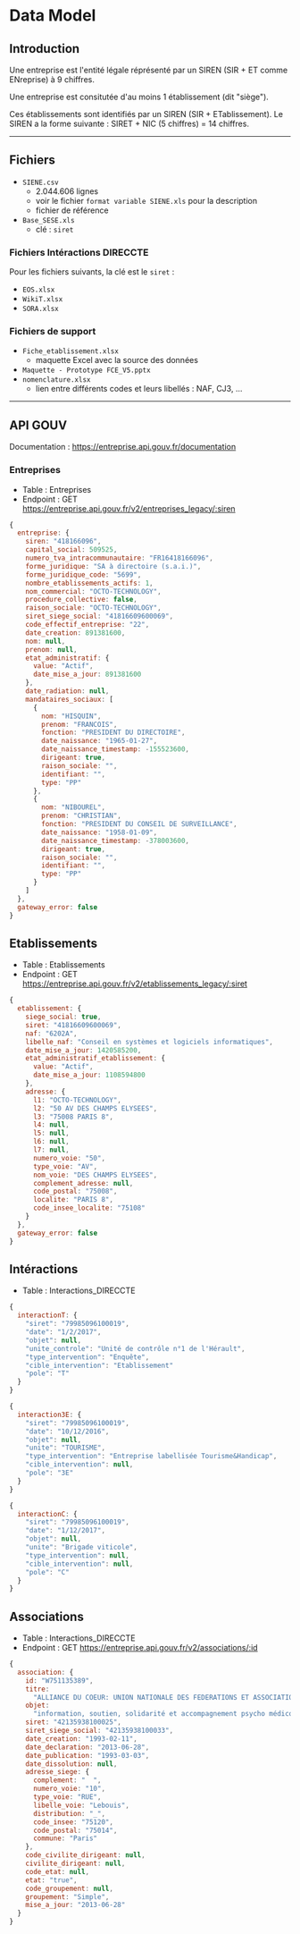 # Data Model

## Introduction

Une entreprise est l'entité légale réprésenté par un SIREN (SIR + ET comme ENreprise) à 9 chiffres.

Une entreprise est consitutée d'au moins 1 établissement (dit "siège").

Ces établissements sont identifiés par un SIREN (SIR + ETablissement).
Le SIREN a la forme suivante : SIRET + NIC (5 chiffres) = 14 chiffres.

---

## Fichiers

* `SIENE.csv`
  * 2.044.606 lignes
  * voir le fichier `format variable SIENE.xls` pour la description
  * fichier de référence
* `Base_SESE.xls`
  * clé : `siret`

### Fichiers Intéractions DIRECCTE

Pour les fichiers suivants, la clé est le `siret` :
* `EOS.xlsx`
* `WikiT.xlsx`
* `SORA.xlsx`

### Fichiers de support
* `Fiche_etablissement.xlsx`
  * maquette Excel avec la source des données
* `Maquette - Prototype FCE_V5.pptx`
* `nomenclature.xlsx`
  * lien entre différents codes et leurs libellés : NAF, CJ3, ...

---

## API GOUV

Documentation : https://entreprise.api.gouv.fr/documentation

### Entreprises

* Table : Entreprises
* Endpoint : GET https://entreprise.api.gouv.fr/v2/entreprises_legacy/:siren

```javascript
{
  entreprise: {
    siren: "418166096",
    capital_social: 509525,
    numero_tva_intracommunautaire: "FR16418166096",
    forme_juridique: "SA à directoire (s.a.i.)",
    forme_juridique_code: "5699",
    nombre_etablissements_actifs: 1,
    nom_commercial: "OCTO-TECHNOLOGY",
    procedure_collective: false,
    raison_sociale: "OCTO-TECHNOLOGY",
    siret_siege_social: "41816609600069",
    code_effectif_entreprise: "22",
    date_creation: 891381600,
    nom: null,
    prenom: null,
    etat_administratif: {
      value: "Actif",
      date_mise_a_jour: 891381600
    },
    date_radiation: null,
    mandataires_sociaux: [
      {
        nom: "HISQUIN",
        prenom: "FRANCOIS",
        fonction: "PRESIDENT DU DIRECTOIRE",
        date_naissance: "1965-01-27",
        date_naissance_timestamp: -155523600,
        dirigeant: true,
        raison_sociale: "",
        identifiant: "",
        type: "PP"
      },
      {
        nom: "NIBOUREL",
        prenom: "CHRISTIAN",
        fonction: "PRESIDENT DU CONSEIL DE SURVEILLANCE",
        date_naissance: "1958-01-09",
        date_naissance_timestamp: -378003600,
        dirigeant: true,
        raison_sociale: "",
        identifiant: "",
        type: "PP"
      }
    ]
  },
  gateway_error: false
}
```

## Etablissements

* Table : Etablissements
* Endpoint : GET https://entreprise.api.gouv.fr/v2/etablissements_legacy/:siret

```javascript
{
  etablissement: {
    siege_social: true,
    siret: "41816609600069",
    naf: "6202A",
    libelle_naf: "Conseil en systèmes et logiciels informatiques",
    date_mise_a_jour: 1420585200,
    etat_administratif_etablissement: {
      value: "Actif",
      date_mise_a_jour: 1108594800
    },
    adresse: {
      l1: "OCTO-TECHNOLOGY",
      l2: "50 AV DES CHAMPS ELYSEES",
      l3: "75008 PARIS 8",
      l4: null,
      l5: null,
      l6: null,
      l7: null,
      numero_voie: "50",
      type_voie: "AV",
      nom_voie: "DES CHAMPS ELYSEES",
      complement_adresse: null,
      code_postal: "75008",
      localite: "PARIS 8",
      code_insee_localite: "75108"
    }
  },
  gateway_error: false
}
```

## Intéractions

* Table : Interactions_DIRECCTE

```javascript
{
  interactionT: {
    "siret": "79985096100019",
    "date": "1/2/2017",
    "objet": null,
    "unite_controle": "Unité de contrôle n°1 de l'Hérault",
    "type_intervention": "Enquête",
    "cible_intervention": "Etablissement"
    "pole": "T"
  }
}
```

```javascript
{
  interaction3E: {
    "siret": "79985096100019",
    "date": "10/12/2016",
    "objet": null,
    "unite": "TOURISME",
    "type_intervention": "Entreprise labellisée Tourisme&Handicap",
    "cible_intervention": null,
    "pole": "3E"
  }
}
```

```javascript
{
  interactionC: {
    "siret": "79985096100019",
    "date": "1/12/2017",
    "objet": null,
    "unite": "Brigade viticole",
    "type_intervention": null,
    "cible_intervention": null,
    "pole": "C"
  }
}
```


## Associations

* Table : Interactions_DIRECCTE
* Endpoint : GET https://entreprise.api.gouv.fr/v2/associations/:id

```javascript
{
  association: {
    id: "W751135389",
    titre:
      "ALLIANCE DU COEUR: UNION NATIONALE DES FEDERATIONS ET ASSOCIATIONS DE MALADES CARDIOVASCULAIRES",
    objet:
      "information, soutien, solidarité et accompagnement psycho médico social des personnes malades cardiovasculaires et de leurs proches...",
    siret: "42135938100025",
    siret_siege_social: "42135938100033",
    date_creation: "1993-02-11",
    date_declaration: "2013-06-28",
    date_publication: "1993-03-03",
    date_dissolution: null,
    adresse_siege: {
      complement: "  ",
      numero_voie: "10",
      type_voie: "RUE",
      libelle_voie: "Lebouis",
      distribution: "_",
      code_insee: "75120",
      code_postal: "75014",
      commune: "Paris"
    },
    code_civilite_dirigeant: null,
    civilite_dirigeant: null,
    code_etat: null,
    etat: "true",
    code_groupement: null,
    groupement: "Simple",
    mise_a_jour: "2013-06-28"
  }
}

```

